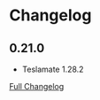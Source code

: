 # Changelog

## 0.21.0

* Teslamate 1.28.2

[Full Changelog](https://github.com/matt-FFFFFF/hassio-addon-teslamate/blob/main/CHANGELOG-FULL.md)
